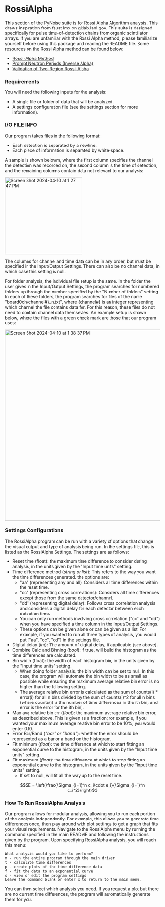 # RossiAlpha

This section of the PyNoise suite is for Rossi Alpha Algorithm analysis. This draws inspiration from faust lmx on gitlab.lanl.gov. This suite is designed specifically for pulse time-of-detection chains from organic scintillator arrays. If you are unfamiliar with the Rossi Alpha method, please familiarize yourself before using this package and reading the README file. Some resources on the Rossi Alpha method can be found below:


* [Rossi-Alpha Method](https://www.osti.gov/biblio/6188965)
* [Prompt Neutron Periods (Inverse Alpha)](https://doi.org/10.13182/NSE57-A25409)
* [Validation of Two-Region Rossi-Alpha](https://doi.org/10.1016/j.nima.2020.164535)

### Requirements

You will need the following inputs for the analysis:
* A single file or folder of data that will be analyzed.
* A settings configuration file (see the settings section for more information).

### I/O FILE INFO

Our program takes files in the following format:
* Each detection is separated by a newline.
* Each piece of information is separated by white-space.

A sample is shown belowm, where the first column specifies the channel the detection was recorded on, the second column is the time of detection, and the remaining columns contain data not relevant to our analysis:

<img width="250" alt="Screen Shot 2024-04-10 at 1 27 47 PM" src="https://github.com/Umich-DNNG/pynoise/assets/112817120/a62c3f9f-c198-4c24-b495-57cbe7938886">


The columns for channel and time data can be in any order, but must be specified in the Input/Output Settings. There can also be no channel data, in which case this setting is null.

For folder analysis, the individual file setup is the same. In the folder the user gives in the Input/Output Settings, the program searches for numbered folders up through the number specified by the "Number of folders" setting. In each of these folders, the program searches for files of the name "board0ch{channel#}_n.txt", where {channel#} is an integer representing which channel the file contains data for. For this reason, these files do not need to contain channel data themsevles. An example setup is shown below, where the files with a green check mark are those that our program uses:

<img width="621" alt="Screen Shot 2024-04-10 at 1 38 37 PM" src="https://github.com/Umich-DNNG/pynoise/assets/112817120/d01a938b-42a5-4459-a609-d4d3f4ad9041">


### Settings Configurations

The RossiAlpha program can be run with a variety of options that change the visual output and type of analysis being run. In the settings file, this is listed as the RossiAlpha Settings. The settings are as follows: 
* Reset time (float): the maximum time difference to consider during analysis, in the units given by the "Input time units" setting.
* Time difference method (*string or list*): This refers to the way you want the time differences generated. the options are:  
    * "aa" (representing any and all): Considers all time differences within the reset time.
    * "cc" (representing cross correlations): Considers all time differences except those from the same detector/channel.
    * "dd" (representing digital delay): Follows cross correlation analysis and considers a digital delay for each detector between each detection time.
    * You can only run methods involving cross correlation ("cc" and "dd") when you have specified a time column in the Input/Output Settings.
    * These options can be given alone or can be given as a list. For example, if you wanted to run all three types of analysis, you would put ["aa", "cc", "dd"] in the settings file.
* Digital delay (*int*): The amount of digital delay, if applicable (see above).
* Combine Calc and Binning (*bool*): if true, will build the histogram as the time differences are calculated.
* Bin width (float): the width of each histogram bin, in the units given by the "Input time units" setting.
    * When doing folder analysis, the bin width can be set to null. In this case, the program will automate the bin width to be as small as possible while ensuring the maximum average relative bin error is no higher than the following setting.
    * The average relative bin error is calculated as the sum of counts(i) * error(i) for all n bins divided by the sum of counts(i)^2 for all n bins (where counts(i) is the number of time differences in the ith bin, and error is the error for the ith bin).
* Max avg relative bin err (*float*): the maximum average relative bin error, as described above. This is given as a fraction; for example, if you wanted your maximum average relative bin error to be 10%, you would enter 0.10.
* Error Bar/Band (*"bar" or "band"*): whether the error should be represented as a bar or a band on the histogram.
* Fit minimum (*float*): the time difference at which to start fitting an exponential curve to the histogram, in the units given by the "Input time units" setting.
* Fit maximum (*float*): the time difference at which to stop fitting an exponential curve to the histogram, in the units given by the "Input time units" setting.
    * If set to null, will fit all the way up to the reset time.

```math
SE = \left(\frac{\Sigma_{i=1}^n c_i\cdot e_i}{\Sigma_{i=1}^n c_i^2}/right)
```


### How To Run RossiAlpha Analysis
Our program allows for modular analysis, allowing you to run each portion of the analysis independently. For example, this allows you to generate time differences once, then play around with plot settings to get a graph that fits your visual requirements. Navigate to the RossiAlpha menu by running the command specified in the main README and following the instructions given by the program. Upon specifying RossiAlpha analysis, you will reach this menu:

```
What analysis would you like to perform?
m - run the entire program through the main driver
t - calculate time differences
p - create plots of the time difference data
f - fit the data to an exponential curve
s - view or edit the program settings
Leave the command blank or enter x to return to the main menu.
```

You can then select which analysis you need. If you request a plot but there are no current time differences, the program will automatically generate them for you.
